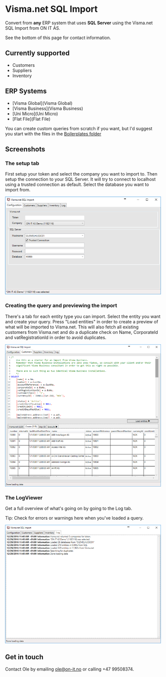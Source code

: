# Visma.net SQL Import

Convert from **any** ERP system that uses **SQL Server** using the Visma.net SQL Import from ON IT AS.

See the bottom of this page for contact information.

## Currently supported

 * Customers
 * Suppliers
 * Inventory

## ERP Systems

 * [Visma Global](Visma Global)
 * [Visma Business](Visma Business)
 * [Uni Micro](Uni Micro)
 * [Flat File](Flat File)

You can create custom queries from scratch if you want, but I'd suggest you start with the files in the [Boilerplates folder](bolderplate/)

## Screenshots

### The setup tab
First setup your token and select the company you want to import to. Then setup the connection to your SQL Server. 
It will try to connect to localhost using a trusted connection as default. Select the database you want to import from.

![Start](Images/Start.PNG)

### Creating the query and previewing the import
There's a tab for each entity type you can import. Select the entity you want and create your query. 
Press "Load entities" in order to create a preview of what will be imported to Visma.net. This will also fetch 
all existing customers from Visma.net and do a duplicate check on Name, CorporateId and vatRegistrationId in order to 
avoid duplicates.

![Query and import](Images/CustomerImport.PNG)

### The LogViewer
Get a full overview of what's going on by going to the Log tab.

Tip: Check for errors or warnings here when you've loaded a query.

![Logviewer](Images/Logviewer.PNG)

## Get in touch
Contact Ole by emailing [ole@on-it.no](mailto:ole@on-it.no) or calling +47 99508374.